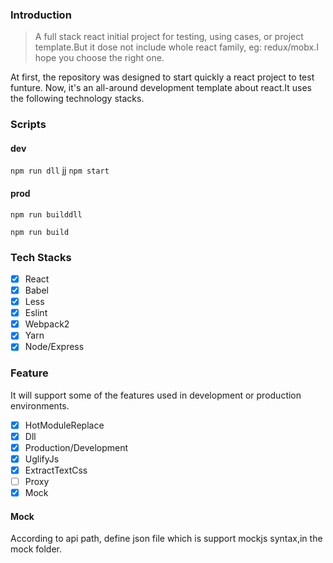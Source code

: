 ### Introduction
> A full stack react initial project for testing, using cases, or project template.But it dose not include whole react family, eg: redux/mobx.I hope you choose the right one.

At first, the repository was designed to start quickly a react project to test funture. Now, it's an all-around development template about react.It uses the following technology stacks.

### Scripts
#### dev
`
npm run dll
`
jj
`
npm start
`
#### prod
`
npm run builddll
`

`
npm run build
`
### Tech Stacks

- [x] React
- [x] Babel
- [x] Less
- [x] Eslint
- [x] Webpack2
- [x] Yarn
- [x] Node/Express

### Feature
It will support some of the features used in development or production environments.

- [x] HotModuleReplace
- [x] Dll
- [x] Production/Development
- [x] UglifyJs
- [x] ExtractTextCss
- [ ] Proxy
- [x] Mock

#### Mock
According to api path, define json file which is support mockjs syntax,in the mock folder.
